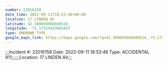 ```yaml
---
number: 22016158
date_time: 2022-09-11T18:53:46+00:00
location: 17 LINDEN AV
latitude: 42.380694966940524
longitude: -71.17324923685437
type: UNKNOWN TYPE
google_maps_link: https://maps.google.com/?q=42.380694966940524,-71.17324923685437
---
```


;;;Incident #: 22016158  Date: 2022-09-11 18:53:46   Type: ACCIDENTAL 911;;;;;;Location: 17 LINDEN AV;;;
